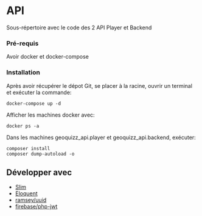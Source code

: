 # API

Sous-répertoire avec le code des 2 API Player et Backend

### Pré-requis

Avoir docker et docker-compose

### Installation

Après avoir récupérer le dépot Git, se placer à la racine, ouvrir un terminal et exécuter la commande: 
```
docker-compose up -d
```
Afficher les machines docker avec:
```
docker ps -a
```
Dans les machines geoquizz_api.player et geoquizz_api.backend, exécuter:
```
composer install
composer dump-autoload -o
```

## Développer avec

* [Slim](https://packagist.org/packages/slim/slim)
* [Eloquent](https://packagist.org/packages/illuminate/database)
* [ramsey/uuid](https://packagist.org/packages/ramsey/uuid)
* [firebase/php-jwt](https://packagist.org/packages/firebase/php-jwt)
